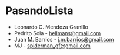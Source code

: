 # PasandoLista
* Leonardo C. Mendoza Granillo
* Pedrito Sola - hellmans@gmail.com
* Juan M. Barrios - j.m.barrios@gmail.com
* MJ - spiderman_gf@gmail.com